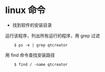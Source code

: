 # linux 命令

* 找到软件的安装目录  

运行该程序，列出所有运行的程序，用 grep 过滤

        $ ps -e | grep qtcreator
用 find 命令查找安装路径

        $ find / -name qtcreator
